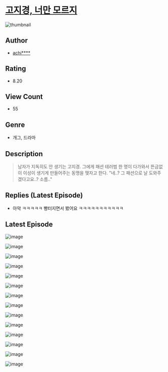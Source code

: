 # [고지경, 너만 모르지](https://comic.naver.com/challenge/list?titleId=810691)
![thumbnail](https://image-comic.pstatic.net/user_contents_data/challenge_comic/2023/05/24/353044/upload_3991096797383124324_480x623.jpeg)

## Author
- [achi****](https://comic.naver.com/artistTitle?id=353044)

## Rating
- 8.20

## View Count
- 55

## Genre
- 개그, 드라마

## Description
> 남자가 지독히도 안 생기는 고지경. 그에게 패션 테러범 한 명이 다가와서 뜬금없이 이성이 생기게 만들어주는 동맹을 맺자고 한다. "네..? 그 패션으로 날 도와주겠다고요..? 소름.."

## Replies (Latest Episode)
- 아악 ㅋㅋㅋㅋㅋ 빵터지면서 봤어요 ㅋㅋㅋㅋㅋㅋㅋㅋㅋㅋㅋ

## Latest Episode
![image](https://image-comic.pstatic.net/user_contents_data/challenge_comic/2023/05/24/353044/upload_3472891272840634676.jpeg)

![image](https://image-comic.pstatic.net/user_contents_data/challenge_comic/2023/05/24/353044/upload_4134976501766632756.jpeg)

![image](https://image-comic.pstatic.net/user_contents_data/challenge_comic/2023/05/24/353044/upload_3616503089943962980.jpeg)

![image](https://image-comic.pstatic.net/user_contents_data/challenge_comic/2023/05/24/353044/upload_7162521350373914163.jpeg)

![image](https://image-comic.pstatic.net/user_contents_data/challenge_comic/2023/05/24/353044/upload_7292003323704730213.jpeg)

![image](https://image-comic.pstatic.net/user_contents_data/challenge_comic/2023/05/24/353044/upload_7364342203805098548.jpeg)

![image](https://image-comic.pstatic.net/user_contents_data/challenge_comic/2023/05/24/353044/upload_7221864167017689190.jpeg)

![image](https://image-comic.pstatic.net/user_contents_data/challenge_comic/2023/05/24/353044/upload_7234579138524231730.jpeg)

![image](https://image-comic.pstatic.net/user_contents_data/challenge_comic/2023/05/24/353044/upload_7220458093526200377.jpeg)

![image](https://image-comic.pstatic.net/user_contents_data/challenge_comic/2023/05/24/353044/upload_3833515890401556792.jpeg)

![image](https://image-comic.pstatic.net/user_contents_data/challenge_comic/2023/05/24/353044/upload_7233965413434144355.jpeg)

![image](https://image-comic.pstatic.net/user_contents_data/challenge_comic/2023/05/24/353044/upload_3486121902432794681.jpeg)

![image](https://image-comic.pstatic.net/user_contents_data/challenge_comic/2023/05/24/353044/upload_7090132774144009781.jpeg)

![image](https://image-comic.pstatic.net/user_contents_data/challenge_comic/2023/05/24/353044/upload_4051327826033587045.jpeg)
